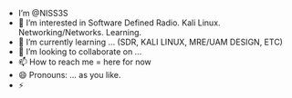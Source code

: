 - I’m @NISS3S
- 👀 I’m interested in Software Defined Radio.  Kali Linux.  Networking/Networks.  Learning. 
- 🌱 I’m currently learning ... (SDR, KALI LINUX, MRE/UAM DESIGN, ETC)
- 💞️ I’m looking to collaborate on ...
- 📫 How to reach me = here for now
- 😄 Pronouns: ... as you like.  
- ⚡ 

<!---
NISS3S/NISS3S is a ✨ special ✨ repository because its `README.md` (this file) appears on your GitHub profile.
You can click the Preview link to take a look at your changes.
--->
